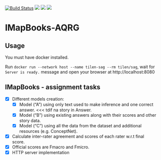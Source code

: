 [![Build Status](https://travis-ci.com/TilenTomakic/IMapBooks-AQRG.svg?branch=master)](https://travis-ci.com/TilenTomakic/IMapBooks-AQRG)
[![](https://img.shields.io/docker/automated/tilen/sag.svg)](https://hub.docker.com/r/tilen/sag)
[![](https://img.shields.io/docker/build/tilen/sag.svg)](https://hub.docker.com/r/tilen/sag)
[![](https://img.shields.io/microbadger/image-size/tilen%2Fsag.svg)](https://hub.docker.com/r/tilen/sag)

# IMapBooks-AQRG

## Usage
You must have docker installed. 

Run `docker run --network host --name tilen-sag --rm tilen/sag`, wait for `Server is ready.` message and open your browser at http://localhost:8080


## IMapBooks - assignment tasks
- [x] Different models creation:
  - [x] Model (“A”) using only text used to make inference and one correct answer. <<< tdif na story in Answer.
  - [x] Model (“B”) using existing answers along with their scores and other story data.
  - [x] Model (“C”) using all the data from the dataset and additional resources (e.g. ConceptNet).

- [x] Calculate inter-rater agreement and scores of each rater w.r.t final
score.
- [x] Official scores are Fmacro and Fmicro.
- [x] HTTP server implementation
